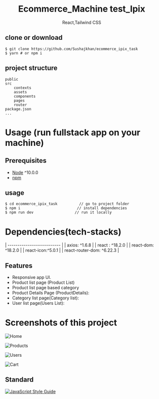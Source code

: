<h1 align="center">
Ecommerce_Machine test_Ipix
</h1>
<p align="center">
React,Tailwind CSS
</p>

## clone or download

```terminal
$ git clone https://github.com/Sushajkhan/ecommerce_ipix_task
$ yarn # or npm i
```

## project structure

```terminal
public
src
    contexts
    assets
    components
    pages
    router
package.json
...
```

# Usage (run fullstack app on your machine)

## Prerequisites

- [Node](https://nodejs.org/en/download/) ^10.0.0
- [npm](https://nodejs.org/en/download/package-manager/)

## usage

```terminal
$ cd ecommerce_ipix_task          // go to project folder
$ npm i                          // install dependencies
$ npm run dev                   // run it locally
```

# Dependencies(tech-stacks)

| --------------------------- |
| axios: ^1.6.8 |
| react : ^18.2.0 |
| react-dom: ^18.2.0 |
| react-icon:^5.0.1 |
| react-router-dom: ^6.22.3 |

## Features

- Responsive app UI.
- Product list page (Product List)
- Product list page based category
- Product Details Page (ProductDetails):
- Category list page(Category list):
- User list page(Users List):

# Screenshots of this project

![Home](https://imgur.com/ILBe40o)

![Products](https://imgur.com/fMTxUZw)

![Users](https://imgur.com/qNUWSgl)

![Cart](https://imgur.com/sCrANlx)

## Standard

[![JavaScript Style Guide](https://cdn.rawgit.com/standard/standard/master/badge.svg)](https://github.com/standard/standard)
